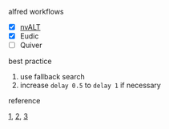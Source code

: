 alfred workflows
- [x] [nvALT](https://github.com/cdpath/nvALT)
- [x] Eudic
- [ ] Quiver

best practice

1. use fallback search
2. increase `delay 0.5` to `delay 1` if necessary

reference

[1](http://appwen.com/index.php?m=3g&c=read&tid=724),
[2](https://github.com/pilotmoon/PopClip-Extensions/blob/43c4baac8692feb6ce596483d79bcce0b20cfbad/source/Eudic_Free/Eudic.applescript),
[3](https://github.com/superkam/Alfred2_EuDic_Search)
